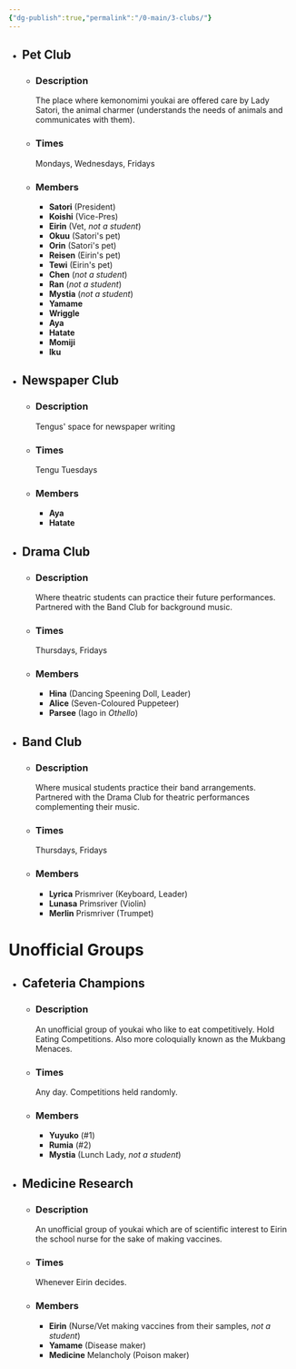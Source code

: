 ```yaml
---
{"dg-publish":true,"permalink":"/0-main/3-clubs/"}
---
```


- ## Pet Club
	- ### Description
		The place where kemonomimi youkai are offered care by Lady Satori, the animal charmer (understands the needs of animals and communicates with them).
	- ### Times
		Mondays, Wednesdays, Fridays
	- ### Members
		- **Satori** (President)
		- **Koishi** (Vice-Pres)
		- **Eirin** (Vet, *not a student*)
		- **Okuu** (Satori's pet)
		- **Orin** (Satori's pet)
		- **Reisen** (Eirin's pet)
		- **Tewi** (Eirin's pet)
		- **Chen** (*not a student*)
		- **Ran** (*not a student*)
		- **Mystia** (*not a student*)
		- **Yamame**
		- **Wriggle**
		- **Aya**
		- **Hatate**
		- **Momiji**
		- **Iku**

- ## Newspaper Club
	- ### Description
		Tengus' space for newspaper writing
	- ### Times
		Tengu Tuesdays
	- ### Members
		- **Aya**
		- **Hatate**

- ## Drama Club
	- ### Description
		Where theatric students can practice their future performances. Partnered with the Band Club for background music.
	- ### Times
		Thursdays, Fridays
	- ### Members
		- **Hina** (Dancing Speening Doll, Leader)
		- **Alice** (Seven-Coloured Puppeteer)
		- **Parsee** (Iago in *Othello*)

- ## Band Club
	- ### Description
		Where musical students practice their band arrangements. Partnered with the Drama Club for theatric performances complementing their music.
	- ### Times
		Thursdays, Fridays
	- ### Members
		- **Lyrica** Prismriver (Keyboard, Leader)
		- **Lunasa** Primsriver (Violin)
		- **Merlin** Prismriver (Trumpet)
# Unofficial Groups

- ## Cafeteria Champions
	- ### Description
		An unofficial group of youkai who like to eat competitively. Hold Eating Competitions. Also more coloquially known as the Mukbang Menaces.
	- ### Times
		Any day. Competitions held randomly.
	- ### Members
		- **Yuyuko** (#1)
		- **Rumia** (#2)
		- **Mystia** (Lunch Lady, *not a student*)

- ## Medicine Research
	- ### Description
		An unofficial group of youkai which are of scientific interest to Eirin the school nurse for the sake of making vaccines.
	- ### Times
		Whenever Eirin decides.
	- ### Members
		- **Eirin** (Nurse/Vet making vaccines from their samples, *not a student*)
		- **Yamame** (Disease maker)
		- **Medicine** Melancholy (Poison maker)